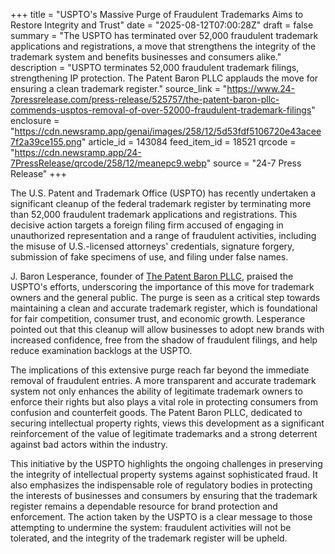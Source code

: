 +++
title = "USPTO's Massive Purge of Fraudulent Trademarks Aims to Restore Integrity and Trust"
date = "2025-08-12T07:00:28Z"
draft = false
summary = "The USPTO has terminated over 52,000 fraudulent trademark applications and registrations, a move that strengthens the integrity of the trademark system and benefits businesses and consumers alike."
description = "USPTO terminates 52,000 fraudulent trademark filings, strengthening IP protection. The Patent Baron PLLC applauds the move for ensuring a clean trademark register."
source_link = "https://www.24-7pressrelease.com/press-release/525757/the-patent-baron-pllc-commends-usptos-removal-of-over-52000-fraudulent-trademark-filings"
enclosure = "https://cdn.newsramp.app/genai/images/258/12/5d53fdf5106720e43acee7f2a39ce155.png"
article_id = 143084
feed_item_id = 18521
qrcode = "https://cdn.newsramp.app/24-7PressRelease/qrcode/258/12/meanepc9.webp"
source = "24-7 Press Release"
+++

<p>The U.S. Patent and Trademark Office (USPTO) has recently undertaken a significant cleanup of the federal trademark register by terminating more than 52,000 fraudulent trademark applications and registrations. This decisive action targets a foreign filing firm accused of engaging in unauthorized representation and a range of fraudulent activities, including the misuse of U.S.-licensed attorneys' credentials, signature forgery, submission of fake specimens of use, and filing under false names.</p><p>J. Baron Lesperance, founder of <a href='https://www.thepatentbaron.com' rel='nofollow' target='_blank'>The Patent Baron PLLC</a>, praised the USPTO's efforts, underscoring the importance of this move for trademark owners and the general public. The purge is seen as a critical step towards maintaining a clean and accurate trademark register, which is foundational for fair competition, consumer trust, and economic growth. Lesperance pointed out that this cleanup will allow businesses to adopt new brands with increased confidence, free from the shadow of fraudulent filings, and help reduce examination backlogs at the USPTO.</p><p>The implications of this extensive purge reach far beyond the immediate removal of fraudulent entries. A more transparent and accurate trademark system not only enhances the ability of legitimate trademark owners to enforce their rights but also plays a vital role in protecting consumers from confusion and counterfeit goods. The Patent Baron PLLC, dedicated to securing intellectual property rights, views this development as a significant reinforcement of the value of legitimate trademarks and a strong deterrent against bad actors within the industry.</p><p>This initiative by the USPTO highlights the ongoing challenges in preserving the integrity of intellectual property systems against sophisticated fraud. It also emphasizes the indispensable role of regulatory bodies in protecting the interests of businesses and consumers by ensuring that the trademark register remains a dependable resource for brand protection and enforcement. The action taken by the USPTO is a clear message to those attempting to undermine the system: fraudulent activities will not be tolerated, and the integrity of the trademark register will be upheld.</p>